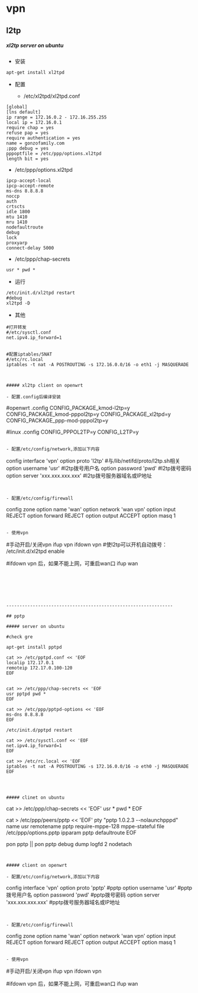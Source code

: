 # vpn

## l2tp

##### xl2tp server on ubuntu

- 安装

```
apt-get install xl2tpd
```

- 配置

  * /etc/xl2tpd/xl2tpd.conf

```
[global]
[lns default]
ip range = 172.16.0.2 - 172.16.255.255
local ip = 172.16.0.1
require chap = yes
refuse pap = yes
require authentication = yes
name = gonzofamily.com
;ppp debug = yes
pppoptfile = /etc/ppp/options.xl2tpd
length bit = yes
```

  * /etc/ppp/options.xl2tpd

```
ipcp-accept-local
ipcp-accept-remote
ms-dns 8.8.8.8
noccp
auth
crtscts
idle 1800
mtu 1410
mru 1410
nodefaultroute
debug
lock
proxyarp
connect-delay 5000
```

  * /etc/ppp/chap-secrets

```
usr * pwd *
```

- 运行

```
/etc/init.d/xl2tpd restart
#debug
xl2tpd -D
```

- 其他

```
#打开转发
#/etc/sysctl.conf
net.ipv4.ip_forward=1


#配置iptables/SNAT
#/etc/rc.local
iptables -t nat -A POSTROUTING -s 172.16.0.0/16 -o eth1 -j MASQUERADE
```

```


##### xl2tp client on openwrt

- 配置.config后编译安装

```
#openwrt .config
CONFIG_PACKAGE_kmod-l2tp=y
CONFIG_PACKAGE_kmod-pppol2tp=y
CONFIG_PACKAGE_xl2tpd=y
CONFIG_PACKAGE_ppp-mod-pppol2tp=y

#linux .config
CONFIG_PPPOL2TP=y
CONFIG_L2TP=y
```

- 配置/etc/config/network,添加以下内容

```
config interface 'vpn'
        option proto 'l2tp'             #与/lib/netifd/proto/l2tp.sh相关
        option username 'usr'           #l2tp拨号用户名
        option password 'pwd'           #l2tp拨号密码
        option server 'xxx.xxx.xxx.xxx' #l2tp拨号服务器域名或IP地址
```


- 配置/etc/config/firewall

```
config zone
     option name 'wan'
     option network 'wan vpn'
     option input   REJECT
     option forward REJECT
     option output  ACCEPT
     option masq    1
```

- 使用vpn

```
#手动开启/关闭vpn
ifup vpn
ifdown vpn
#使l2tp可以开机自动拨号：
/etc/init.d/xl2tpd enable

#ifdown vpn 后，如果不能上网，可重启wan口
ifup wan
```






---------------------------------------------------------------

## pptp

##### server on ubuntu

#check gre

apt-get install pptpd

cat >> /etc/pptpd.conf << 'EOF
localip 172.17.0.1
remoteip 172.17.0.100-120
EOF


cat >> /etc/ppp/chap-secrets << 'EOF
usr pptpd pwd *
EOF

cat >> /etc/ppp/pptpd-options << 'EOF
ms-dns 8.8.8.8
EOF

/etc/init.d/pptpd restart

cat >> /etc/sysctl.conf << 'EOF
net.ipv4.ip_forward=1
EOF

cat >> /etc/rc.local << 'EOF
iptables -t nat -A POSTROUTING -s 172.16.0.0/16 -o eth0 -j MASQUERADE
EOF




##### clinet on ubuntu

```
cat >> /etc/ppp/chap-secrets << 'EOF'
usr * pwd *
EOF


cat > /etc/ppp/peers/pptp << 'EOF'
pty "pptp 1.0.2.3 --nolaunchpppd"
name usr
remotename pptp
require-mppe-128
mppe-stateful
file /etc/ppp/options.pptp
ipparam pptp
defaultroute
EOF


pon pptp  || pon pptp debug dump logfd 2 nodetach

```


##### client on openwrt

- 配置/etc/config/network,添加以下内容

```
config interface 'vpn'
        option proto 'pptp'             #pptp
        option username 'usr'           #pptp拨号用户名
        option password 'pwd'           #pptp拨号密码
        option server 'xxx.xxx.xxx.xxx' #pptp拨号服务器域名或IP地址
```


- 配置/etc/config/firewall

```
config zone
     option name 'wan'
     option network 'wan vpn'
     option input   REJECT
     option forward REJECT
     option output  ACCEPT
     option masq    1
```

- 使用vpn

```
#手动开启/关闭vpn
ifup vpn
ifdown vpn

#ifdown vpn 后，如果不能上网，可重启wan口
ifup wan
```

